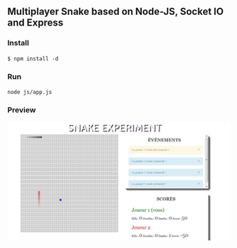 ## Multiplayer Snake based on Node-JS, Socket IO and Express


### Install 
```
$ npm install -d
```

### Run
``` 
node js/app.js
```

### Preview

![Snake](Screenshot.JPG)
